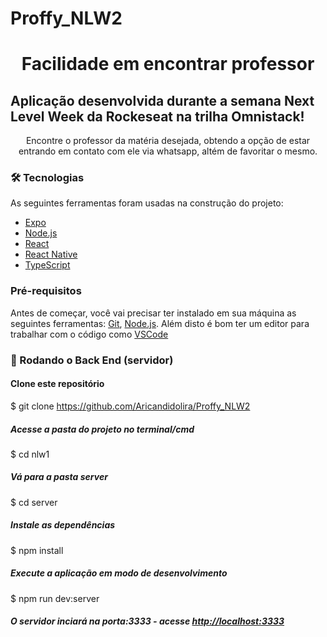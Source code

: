 # Proffy_NLW2

<h1 align="center">Facilidade em encontrar professor</h1>

## Aplicação desenvolvida durante a semana Next Level Week da Rockeseat na trilha Omnistack!
<p align="center">Encontre o professor da matéria desejada, obtendo a opção de estar entrando em contato com ele via whatsapp, altém de favoritar o mesmo.</p>




### 🛠 Tecnologias

As seguintes ferramentas foram usadas na construção do projeto:

- [Expo](https://expo.io/)
- [Node.js](https://nodejs.org/en/)
- [React](https://pt-br.reactjs.org/)
- [React Native](https://reactnative.dev/)
- [TypeScript](https://www.typescriptlang.org/)



### Pré-requisitos

Antes de começar, você vai precisar ter instalado em sua máquina as seguintes ferramentas:
[Git](https://git-scm.com), [Node.js](https://nodejs.org/en/). 
Além disto é bom ter um editor para trabalhar com o código como [VSCode](https://code.visualstudio.com/)

### 🎲 Rodando o Back End (servidor)

#### Clone este repositório
$ git clone <https://github.com/Aricandidolira/Proffy_NLW2>

##### Acesse a pasta do projeto no terminal/cmd
$ cd nlw1

##### Vá para a pasta server
$ cd server

##### Instale as dependências
$ npm install

##### Execute a aplicação em modo de desenvolvimento
$ npm run dev:server

##### O servidor inciará na porta:3333 - acesse <http://localhost:3333>

